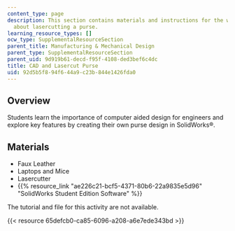 ```yaml
---
content_type: page
description: This section contains materials and instructions for the workshop activity
  about lasercutting a purse.
learning_resource_types: []
ocw_type: SupplementalResourceSection
parent_title: Manufacturing & Mechanical Design
parent_type: SupplementalResourceSection
parent_uid: 9d919b61-decd-f95f-4108-ded3bef6c4dc
title: CAD and Lasercut Purse
uid: 92d5b5f8-94f6-44a9-c23b-844e1426fda0
---
```


Overview
--------

Students learn the importance of computer aided design for engineers and explore key features by creating their own purse design in SolidWorks®.

Materials
---------

*   Faux Leather
*   Laptops and Mice
*   Lasercutter
*   {{% resource_link "ae226c21-bcf5-4371-80b6-22a9835e5d96" "SolidWorks Student Edition Software" %}}

The tutorial and file for this activity are not available.

{{< resource 65defcb0-ca85-6096-a208-a6e7ede343bd >}}